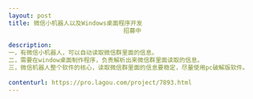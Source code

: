 ```yaml
---                
layout: post       
title: 微信小机器人以及Windows桌面程序开发
                                招募中
           
description: 
一，有微信小机器人，可以自动读取微信群里面的信息。
二，需要在window桌面制作程序，负责解析出来微信群里面读取的信息。
三，微信机器人整个软件的核心，读取微信群里面的信息要稳定，尽量使用pc破解版软件。
     
contenturl: https://pro.lagou.com/project/7893.html      
---                 
```

